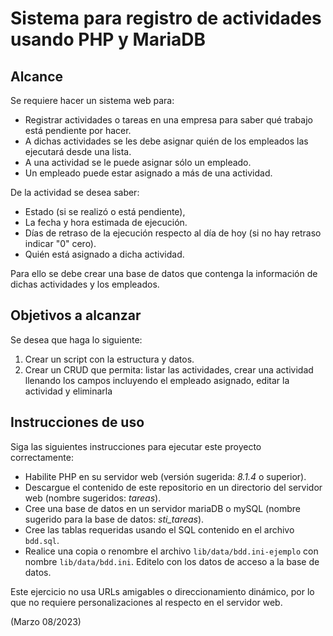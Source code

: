 # Sistema para registro de actividades usando PHP y MariaDB

## Alcance

Se requiere hacer un sistema web para:

* Registrar actividades o tareas en una empresa para saber qué trabajo está pendiente por hacer.
* A dichas actividades se les debe asignar quién de los empleados las ejecutará desde una lista.
* A una actividad se le puede asignar sólo un empleado.
* Un empleado puede estar asignado a más de una actividad.

De la actividad se desea saber:

* Estado (si se realizó o está pendiente),
* La fecha y hora estimada de ejecución.
* Días de retraso de la ejecución respecto al día de hoy (si no hay retraso indicar "0" cero).
* Quién está asignado a dicha actividad.

Para ello se debe crear una base de datos que contenga la información de dichas actividades
y los empleados.

## Objetivos a alcanzar

Se desea que haga lo siguiente:

1. Crear un script con la estructura y datos.
2. Crear un CRUD que permita: listar las actividades, crear una actividad llenando los
   campos incluyendo el empleado asignado, editar la actividad y eliminarla

## Instrucciones de uso

Siga las siguientes instrucciones para ejecutar este proyecto correctamente:

* Habilite PHP en su servidor web (versión sugerida: *8.1.4* o superior).
* Descargue el contenido de este repositorio en un directorio del servidor web (nombre sugeridos: *tareas*).
* Cree una base de datos en un servidor mariaDB o mySQL (nombre sugerido para la base de datos: *sti_tareas*).
* Cree las tablas requeridas usando el SQL contenido en el archivo `bdd.sql`.
* Realice una copia o renombre el archivo `lib/data/bdd.ini-ejemplo` con nombre `lib/data/bdd.ini`. Editelo
  con los datos de acceso a la base de datos.

Este ejercicio no usa URLs amigables o direccionamiento dinámico, por lo que no requiere personalizaciones al
respecto en el servidor web.

(Marzo 08/2023)